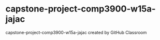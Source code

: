 # capstone-project-comp3900-w15a-jajac
capstone-project-comp3900-w15a-jajac created by GitHub Classroom
